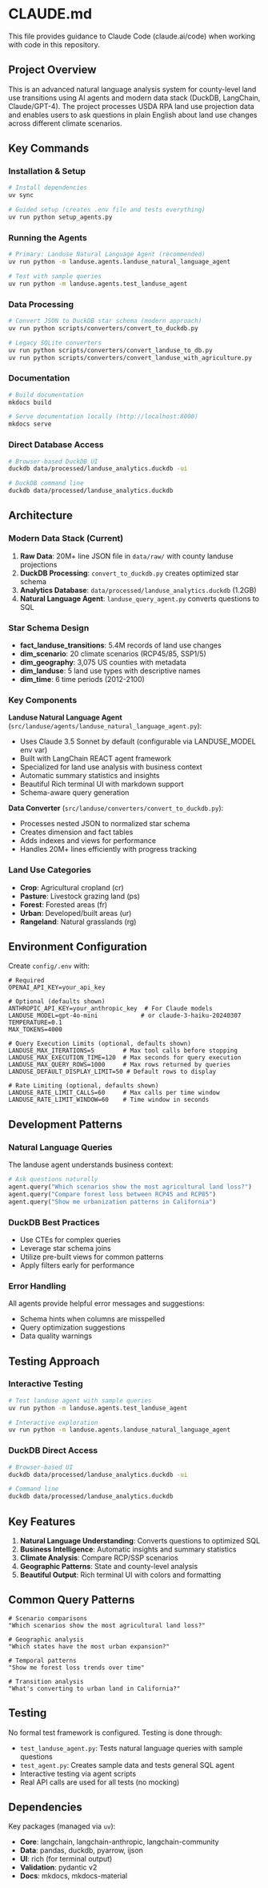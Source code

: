 # CLAUDE.md

This file provides guidance to Claude Code (claude.ai/code) when working with code in this repository.

## Project Overview

This is an advanced natural language analysis system for county-level land use transitions using AI agents and modern data stack (DuckDB, LangChain, Claude/GPT-4). The project processes USDA RPA land use projection data and enables users to ask questions in plain English about land use changes across different climate scenarios.

## Key Commands

### Installation & Setup
```bash
# Install dependencies
uv sync

# Guided setup (creates .env file and tests everything)
uv run python setup_agents.py
```

### Running the Agents
```bash
# Primary: Landuse Natural Language Agent (recommended)
uv run python -m landuse.agents.landuse_natural_language_agent

# Test with sample queries
uv run python -m landuse.agents.test_landuse_agent

```

### Data Processing
```bash
# Convert JSON to DuckDB star schema (modern approach)
uv run python scripts/converters/convert_to_duckdb.py

# Legacy SQLite converters
uv run python scripts/converters/convert_landuse_to_db.py
uv run python scripts/converters/convert_landuse_with_agriculture.py
```

### Documentation
```bash
# Build documentation
mkdocs build

# Serve documentation locally (http://localhost:8000)
mkdocs serve
```

### Direct Database Access
```bash
# Browser-based DuckDB UI
duckdb data/processed/landuse_analytics.duckdb -ui

# DuckDB command line
duckdb data/processed/landuse_analytics.duckdb
```

## Architecture

### Modern Data Stack (Current)
1. **Raw Data**: 20M+ line JSON file in `data/raw/` with county landuse projections
2. **DuckDB Processing**: `convert_to_duckdb.py` creates optimized star schema
3. **Analytics Database**: `data/processed/landuse_analytics.duckdb` (1.2GB)
4. **Natural Language Agent**: `landuse_query_agent.py` converts questions to SQL

### Star Schema Design
- **fact_landuse_transitions**: 5.4M records of land use changes
- **dim_scenario**: 20 climate scenarios (RCP45/85, SSP1/5)
- **dim_geography**: 3,075 US counties with metadata
- **dim_landuse**: 5 land use types with descriptive names
- **dim_time**: 6 time periods (2012-2100)

### Key Components

**Landuse Natural Language Agent** (`src/landuse/agents/landuse_natural_language_agent.py`):
- Uses Claude 3.5 Sonnet by default (configurable via LANDUSE_MODEL env var)
- Built with LangChain REACT agent framework
- Specialized for land use analysis with business context
- Automatic summary statistics and insights
- Beautiful Rich terminal UI with markdown support
- Schema-aware query generation


**Data Converter** (`src/landuse/converters/convert_to_duckdb.py`):
- Processes nested JSON to normalized star schema
- Creates dimension and fact tables
- Adds indexes and views for performance
- Handles 20M+ lines efficiently with progress tracking

### Land Use Categories
- **Crop**: Agricultural cropland (cr)
- **Pasture**: Livestock grazing land (ps)
- **Forest**: Forested areas (fr)
- **Urban**: Developed/built areas (ur)
- **Rangeland**: Natural grasslands (rg)

## Environment Configuration

Create `config/.env` with:
```
# Required
OPENAI_API_KEY=your_api_key

# Optional (defaults shown)
ANTHROPIC_API_KEY=your_anthropic_key  # For Claude models
LANDUSE_MODEL=gpt-4o-mini            # or claude-3-haiku-20240307
TEMPERATURE=0.1
MAX_TOKENS=4000

# Query Execution Limits (optional, defaults shown)
LANDUSE_MAX_ITERATIONS=5        # Max tool calls before stopping
LANDUSE_MAX_EXECUTION_TIME=120  # Max seconds for query execution
LANDUSE_MAX_QUERY_ROWS=1000     # Max rows returned by queries
LANDUSE_DEFAULT_DISPLAY_LIMIT=50 # Default rows to display

# Rate Limiting (optional, defaults shown)
LANDUSE_RATE_LIMIT_CALLS=60     # Max calls per time window
LANDUSE_RATE_LIMIT_WINDOW=60    # Time window in seconds
```

## Development Patterns

### Natural Language Queries
The landuse agent understands business context:
```python
# Ask questions naturally
agent.query("Which scenarios show the most agricultural land loss?")
agent.query("Compare forest loss between RCP45 and RCP85")
agent.query("Show me urbanization patterns in California")
```

### DuckDB Best Practices
- Use CTEs for complex queries
- Leverage star schema joins
- Utilize pre-built views for common patterns
- Apply filters early for performance

### Error Handling
All agents provide helpful error messages and suggestions:
- Schema hints when columns are misspelled
- Query optimization suggestions
- Data quality warnings

## Testing Approach

### Interactive Testing
```bash
# Test landuse agent with sample queries
uv run python -m landuse.agents.test_landuse_agent

# Interactive exploration
uv run python -m landuse.agents.landuse_natural_language_agent
```

### DuckDB Direct Access
```bash
# Browser-based UI
duckdb data/processed/landuse_analytics.duckdb -ui

# Command line
duckdb data/processed/landuse_analytics.duckdb
```

## Key Features

1. **Natural Language Understanding**: Converts questions to optimized SQL
2. **Business Intelligence**: Automatic insights and summary statistics
3. **Climate Analysis**: Compare RCP/SSP scenarios
4. **Geographic Patterns**: State and county-level analysis
5. **Beautiful Output**: Rich terminal UI with colors and formatting

## Common Query Patterns

```
# Scenario comparisons
"Which scenarios show the most agricultural land loss?"

# Geographic analysis
"Which states have the most urban expansion?"

# Temporal patterns
"Show me forest loss trends over time"

# Transition analysis
"What's converting to urban land in California?"
```

## Testing

No formal test framework is configured. Testing is done through:
- `test_landuse_agent.py`: Tests natural language queries with sample questions
- `test_agent.py`: Creates sample data and tests general SQL agent
- Interactive testing via agent scripts
- Real API calls are used for all tests (no mocking)

## Dependencies

Key packages (managed via `uv`):
- **Core**: langchain, langchain-anthropic, langchain-community
- **Data**: pandas, duckdb, pyarrow, ijson
- **UI**: rich (for terminal output)
- **Validation**: pydantic v2
- **Docs**: mkdocs, mkdocs-material